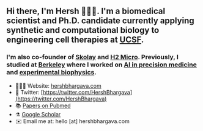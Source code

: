 ## Hi there, I'm Hersh 👨🏽‍🔬. I'm a biomedical scientist and Ph.D. candidate currently applying synthetic and computational biology to engineering cell therapies at [UCSF](https://limlab.ucsf.edu/people/hershbhargava.html).

### I'm also co-founder of [Skolay](https://skolay.com) and [H2 Micro](https://h2micro.com). Previously, I studied at [Berkeley](https://berkeley.edu) where I worked on [AI in precision medicine](https://pubmed.ncbi.nlm.nih.gov/32139401/) and [experimental biophysics](https://pubmed.ncbi.nlm.nih.gov/32632011/).

* 👨🏽‍💻 Website: [hershbhargava.com](https://hershbhargava.com)
* 🐤 Twitter: [https://twitter.com/HershBhargava](https://twitter.com/HershBhargava)
* 📚 [Papers on Pubmed](https://pubmed.ncbi.nlm.nih.gov/?term=Hersh+K+Bhargava%5BAuthor%5D&sort=date)
* ⚗️ [Google Scholar](https://scholar.google.com/citations?user=6i5oYzIAAAAJ&hl=en)
* ✉️ Email me at: hello [at] hershbhargava.com

<!--
**hbhargava7/hbhargava7** is a ✨ _special_ ✨ repository because its `README.md` (this file) appears on your GitHub profile.

Here are some ideas to get you started:

- 🔭 I’m currently working on ...
- 🌱 I’m currently learning ...
- 👯 I’m looking to collaborate on ...
- 🤔 I’m looking for help with ...
- 💬 Ask me about ...
- 📫 How to reach me: ...
- 😄 Pronouns: ...
- ⚡ Fun fact: ...
-->
